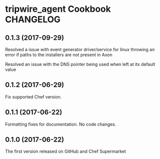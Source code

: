 # tripwire_agent Cookbook CHANGELOG

## 0.1.3 (2017-09-29)

Resolved a issue with event generator driver/service for linux throwing an error if paths to the installers are not present in Axon

Resolved an issue with the DNS pointer being used when left at its default value

## 0.1.2 (2017-06-29)

Fix supported Chef version.

## 0.1.1 (2017-06-22)

Formatting fixes for documentation. No code changes.

## 0.1.0 (2017-06-22)

The first version released on GitHub and Chef Supermarket
